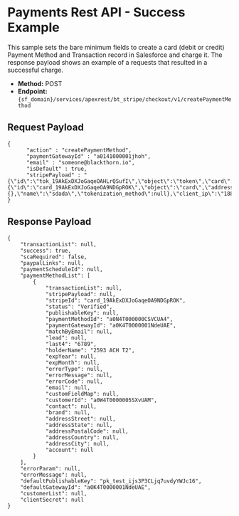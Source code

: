 # Payments Rest API - Success Example
This sample sets the bare minimum fields to create a card (debit or credit) Payment Method and Transaction record in Salesforce and charge it. The response payload shows an example of a requests that resulted in a successful charge.


- **Method:** POST
- **Endpoint:** `{sf_domain}/services/apexrest/bt_stripe/checkout/v1/createPaymentMethod`


## Request Payload
```
{
      "action" : "createPaymentMethod",
      "paymentGatewayId" : "a0141000001jhoh",
      "email" : "someone@blackthorn.io",
      "isDefault" : true,
      "stripePayload" : "{\"id\":\"tok_19AkExDXJoGaqeOAHLrQSufI\",\"object\":\"token\",\"card\":{\"id\":\"card_19AkExDXJoGaqeOA9NDGpROK\",\"object\":\"card\",\"address_city\":null,\"address_country\":null,\"address_line1\":null,\"address_line1_check\":null,\"address_line2\":null,\"address_state\":null,\"address_zip\":null,\"address_zip_check\":null,\"brand\":\"Visa\",\"country\":\"US\",\"cvc_check\":\"unchecked\",\"dynamic_last4\":null,\"exp_month\":11,\"exp_year\":2019,\"funding\":\"credit\",\"last4\":\"4242\",\"metadata\":{},\"name\":\"sdada\",\"tokenization_method\":null},\"client_ip\":\"188.143.37.52\",\"created\":1477937435,\"livemode\":false,\"type\":\"card\",\"used\":false}"
}
```

## Response Payload
```
{
    "transactionList": null,
    "success": true,
    "scaRequired": false,
    "paypalLinks": null,
    "paymentScheduleId": null,
    "paymentMethodList": [
        {
            "transactionList": null,
            "stripePayload": null,
            "stripeId": "card_19AkExDXJoGaqeOA9NDGpROK",
            "status": "Verified",
            "publishableKey": null,
            "paymentMethodId": "a0N4T000000CSVCUA4",
            "paymentGatewayId": "a0K4T0000001NdeUAE",
            "matchByEmail": null,
            "lead": null,
            "last4": "6789",
            "holderName": "2593 ACH T2",
            "expYear": null,
            "expMonth": null,
            "errorType": null,
            "errorMessage": null,
            "errorCode": null,
            "email": null,
            "customFieldMap": null,
            "customerId": "a0W4T0000005SXvUAM",
            "contact": null,
            "brand": null,
            "addressStreet": null,
            "addressState": null,
            "addressPostalCode": null,
            "addressCountry": null,
            "addressCity": null,
            "account": null
        }
    ],
    "errorParam": null,
    "errorMessage": null,
    "defaultPublishableKey": "pk_test_ijs3P3CLjq7uvdyYWJc16",
    "defaultGatewayId": "a0K4T0000001NdeUAE",
    "customerList": null,
    "clientSecret": null
}
```
